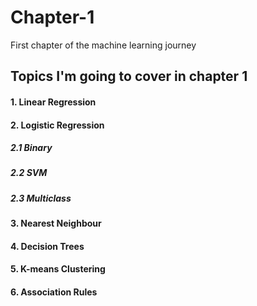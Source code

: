 # Chapter-1
First chapter of the machine learning journey
## Topics I'm going to cover in chapter 1
#### 1. Linear Regression
#### 2. Logistic Regression
##### 2.1 Binary
##### 2.2 SVM
##### 2.3 Multiclass
#### 3. Nearest Neighbour
#### 4. Decision Trees
#### 5. K-means Clustering
#### 6. Association Rules